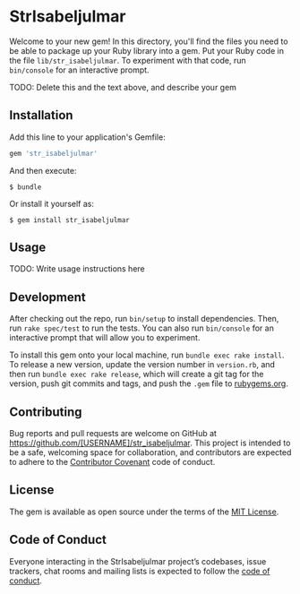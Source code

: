 # StrIsabeljulmar

Welcome to your new gem! In this directory, you'll find the files you need to be able to package up your Ruby library into a gem. Put your Ruby code in the file `lib/str_isabeljulmar`. To experiment with that code, run `bin/console` for an interactive prompt.

TODO: Delete this and the text above, and describe your gem

## Installation

Add this line to your application's Gemfile:

```ruby
gem 'str_isabeljulmar'
```

And then execute:

    $ bundle

Or install it yourself as:

    $ gem install str_isabeljulmar

## Usage

TODO: Write usage instructions here

## Development

After checking out the repo, run `bin/setup` to install dependencies. Then, run `rake spec/test` to run the tests. You can also run `bin/console` for an interactive prompt that will allow you to experiment.

To install this gem onto your local machine, run `bundle exec rake install`. To release a new version, update the version number in `version.rb`, and then run `bundle exec rake release`, which will create a git tag for the version, push git commits and tags, and push the `.gem` file to [rubygems.org](https://rubygems.org).

## Contributing

Bug reports and pull requests are welcome on GitHub at https://github.com/[USERNAME]/str_isabeljulmar. This project is intended to be a safe, welcoming space for collaboration, and contributors are expected to adhere to the [Contributor Covenant](http://contributor-covenant.org) code of conduct.

## License

The gem is available as open source under the terms of the [MIT License](https://opensource.org/licenses/MIT).

## Code of Conduct

Everyone interacting in the StrIsabeljulmar project’s codebases, issue trackers, chat rooms and mailing lists is expected to follow the [code of conduct](https://github.com/[USERNAME]/str_isabeljulmar/blob/master/CODE_OF_CONDUCT.md).
